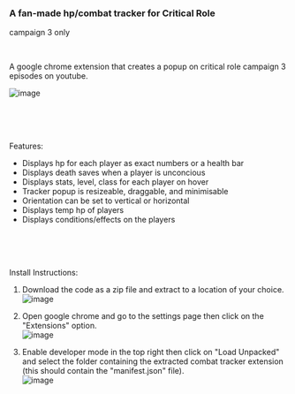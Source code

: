 ### A fan-made hp/combat tracker for Critical Role
campaign 3 only

<br />

A google chrome extension that creates a popup on critical role campaign 3 episodes on youtube.

![image](https://user-images.githubusercontent.com/38895965/174465183-4abb8f86-1123-448f-922d-13644e52732d.png)

<br />
<br />
<br />

Features:
- Displays hp for each player as exact numbers or a health bar
- Displays death saves when a player is unconcious
- Displays stats, level, class for each player on hover
- Tracker popup is resizeable, draggable, and minimisable
- Orientation can be set to vertical or horizontal
- Displays temp hp of players
- Displays conditions/effects on the players

<br />
<br />
<br />

Install Instructions:

1) Download the code as a zip file and extract to a location of your choice.
![image](https://user-images.githubusercontent.com/109569193/194732266-f0360f43-da4c-41c1-b878-0deb8a445cee.png)

2) Open google chrome and go to the settings page then click on the "Extensions" option.  
![image](https://user-images.githubusercontent.com/38895965/174467353-29f913f8-08e2-44e5-b7bd-14102e39e4b4.png)

3) Enable developer mode in the top right then click on "Load Unpacked" and select the folder containing the extracted combat tracker extension (this should contain the "manifest.json" file).  
![image](https://user-images.githubusercontent.com/38895965/174467489-250db389-d18f-4177-8fbc-05d7c577d2d3.png)
